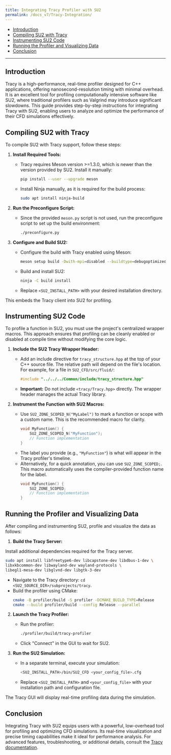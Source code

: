 ```yaml
---
title: Integrating Tracy Profiler with SU2
permalink: /docs_v7/Tracy-Integration/
---
```


- [Introduction](#introduction)
- [Compiling SU2 with Tracy](#compiling-su2-with-tracy)
- [Instrumenting SU2 Code](#instrumenting-su2-code)
- [Running the Profiler and Visualizing Data](#running-the-profiler-and-visualizing-data)
- [Conclusion](#conclusion)

---

## Introduction

Tracy is a high-performance, real-time profiler designed for C++ applications, offering nanosecond-resolution timing with minimal overhead. It is an excellent tool for profiling computationally intensive software like SU2, where traditional profilers such as Valgrind may introduce significant slowdowns. This guide provides step-by-step instructions for integrating Tracy with SU2, enabling users to analyze and optimize the performance of their CFD simulations effectively.

## Compiling SU2 with Tracy

To compile SU2 with Tracy support, follow these steps:

1. **Install Required Tools:**
   - Tracy requires Meson version >=1.3.0, which is newer than the version provided by SU2. Install it manually:
     ```bash
     pip install --user --upgrade meson
     ```
   - Install Ninja manually, as it is required for the build process:
     ```bash
     sudo apt install ninja-build
     ```

2. **Run the Preconfigure Script:**
   - Since the provided `meson.py` script is not used, run the preconfigure script to set up the build environment:
     ```bash
     ./preconfigure.py
     ```

3. **Configure and Build SU2:**
   - Configure the build with Tracy enabled using Meson:
     ```bash
     meson setup build -Dwith-mpi=disabled --buildtype=debugoptimized -Dtracy_enable=true --prefix=<SU2_INSTALL_PATH>
     ```
   - Build and install SU2:
     ```bash
     ninja -C build install
     ```
   - Replace `<SU2_INSTALL_PATH>` with your desired installation directory.

This embeds the Tracy client into SU2 for profiling.

## Instrumenting SU2 Code

To profile a function in SU2, you must use the project's centralized wrapper macros. This approach ensures that profiling can be cleanly enabled or disabled at compile time without modifying the core logic.

1.  **Include the SU2 Tracy Wrapper Header:**
    -   Add an include directive for `tracy_structure.hpp` at the top of your C++ source file. The relative path will depend on the file's location. For example, for a file in `SU2_CFD/src/fluid/`:
        ```cpp
        #include "../../../Common/include/tracy_structure.hpp"
        ```
    -   **Important:** Do not include `<tracy/Tracy.hpp>` directly. The wrapper header manages the actual Tracy library.

2.  **Instrument the Function with SU2 Macros:**
    -   Use `SU2_ZONE_SCOPED_N("MyLabel")` to mark a function or scope with a custom name. This is the recommended macro for clarity.
        ```cpp
        void MyFunction() {
            SU2_ZONE_SCOPED_N("MyFunction");
            // Function implementation
        }
        ```
    -   The label you provide (e.g., `"MyFunction"`) is what will appear in the Tracy profiler's timeline.
    -   Alternatively, for a quick annotation, you can use `SU2_ZONE_SCOPED;`. This macro automatically uses the compiler-provided function name for the label.
        ```cpp
        void MyFunction() {
            SU2_ZONE_SCOPED;
            // Function implementation
        }
        ```

## Running the Profiler and Visualizing Data

After compiling and instrumenting SU2, profile and visualize the data as follows:

1. **Build the Tracy Server:**

Install additional dependencies required for the Tracy server.
```bash
sudo apt install libfreetype6-dev libcapstone-dev libdbus-1-dev \
libxkbcommon-dev libwayland-dev wayland-protocols \
libegl1-mesa-dev libglvnd-dev libgtk-3-dev
```
   - Navigate to the Tracy directory: `cd <SU2_SOURCE_DIR>/subprojects/tracy`.
   - Build the profiler using CMake:
     ```bash
     cmake -B profiler/build -S profiler -DCMAKE_BUILD_TYPE=Release
     cmake --build profiler/build --config Release --parallel
     ```

2. **Launch the Tracy Profiler:**
   - Run the profiler:
     ```bash
     ./profiler/build/tracy-profiler
     ```
   - Click "Connect" in the GUI to wait for SU2.

3. **Run the SU2 Simulation:**
   - In a separate terminal, execute your simulation:
     ```bash
     <SU2_INSTALL_PATH>/bin/SU2_CFD <your_config_file>.cfg
     ```
   - Replace `<SU2_INSTALL_PATH>` and `<your_config_file>` with your installation path and configuration file.

The Tracy GUI will display real-time profiling data during the simulation.

## Conclusion

Integrating Tracy with SU2 equips users with a powerful, low-overhead tool for profiling and optimizing CFD simulations. Its real-time visualization and precise timing capabilities make it ideal for performance analysis. For advanced features, troubleshooting, or additional details, consult the [Tracy documentation](https://github.com/wolfpld/tracy/releases/latest/download/tracy.pdf).

